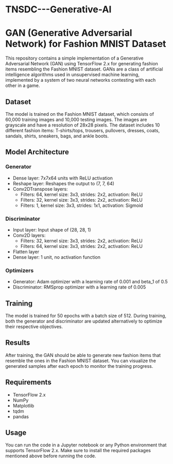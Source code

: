 # TNSDC---Generative-AI

# GAN (Generative Adversarial Network) for Fashion MNIST Dataset

This repository contains a simple implementation of a Generative Adversarial Network (GAN) using TensorFlow 2.x for generating fashion items resembling the Fashion MNIST dataset. GANs are a class of artificial intelligence algorithms used in unsupervised machine learning, implemented by a system of two neural networks contesting with each other in a game.

## Dataset

The model is trained on the Fashion MNIST dataset, which consists of 60,000 training images and 10,000 testing images. The images are grayscale and have a resolution of 28x28 pixels. The dataset includes 10 different fashion items: T-shirts/tops, trousers, pullovers, dresses, coats, sandals, shirts, sneakers, bags, and ankle boots.

## Model Architecture

### Generator
- Dense layer: 7x7x64 units with ReLU activation
- Reshape layer: Reshapes the output to (7, 7, 64)
- Conv2DTranspose layers:
  - Filters: 64, kernel size: 3x3, strides: 2x2, activation: ReLU
  - Filters: 32, kernel size: 3x3, strides: 2x2, activation: ReLU
  - Filters: 1, kernel size: 3x3, strides: 1x1, activation: Sigmoid

### Discriminator
- Input layer: Input shape of (28, 28, 1)
- Conv2D layers:
  - Filters: 32, kernel size: 3x3, strides: 2x2, activation: ReLU
  - Filters: 64, kernel size: 3x3, strides: 2x2, activation: ReLU
- Flatten layer
- Dense layer: 1 unit, no activation function

### Optimizers
- Generator: Adam optimizer with a learning rate of 0.001 and beta_1 of 0.5
- Discriminator: RMSprop optimizer with a learning rate of 0.005

## Training

The model is trained for 50 epochs with a batch size of 512. During training, both the generator and discriminator are updated alternatively to optimize their respective objectives.

## Results

After training, the GAN should be able to generate new fashion items that resemble the ones in the Fashion MNIST dataset. You can visualize the generated samples after each epoch to monitor the training progress.

## Requirements

- TensorFlow 2.x
- NumPy
- Matplotlib
- tqdm
- pandas

## Usage

You can run the code in a Jupyter notebook or any Python environment that supports TensorFlow 2.x. Make sure to install the required packages mentioned above before running the code.

